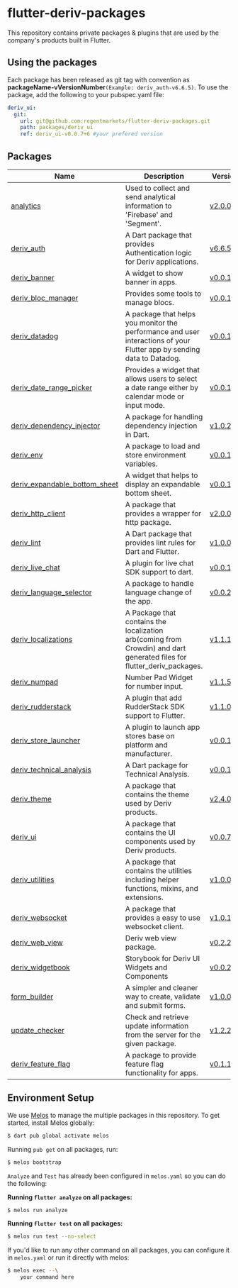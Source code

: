 # flutter-deriv-packages

This repository contains private packages & plugins that are used by the company's products built in Flutter.

## Using the packages

Each package has been released as git tag with convention as **packageName-vVersionNumber**`(Example: deriv_auth-v6.6.5)`. To use the package, add the following to your pubspec.yaml file:


```yaml
deriv_ui:
  git:
    url: git@github.com:regentmarkets/flutter-deriv-packages.git
    path: packages/deriv_ui
    ref: deriv_ui-v0.0.7+6 #your prefered version
```

## Packages

| Name                                                                      | Description                                                                                                            | Version                                                           |
| ------------------------------------------------------------------------- | ---------------------------------------------------------------------------------------------------------------------- | ----------------------------------------------------------------- |
| [analytics](./packages/analytics)                                         | Used to collect and send analytical information to 'Firebase' and 'Segment'.                                           | [v2.0.0](./packages/analytics/CHANGELOG.md)                       |
| [deriv_auth](./packages/deriv_auth)                                       | A Dart package that provides Authentication logic for Deriv applications.                                              | [v6.6.5 ](./packages/deriv_auth/CHANGELOG.md)                     |
| [deriv_banner](./packages/deriv_banner)                                   | A widget to show banner in apps.                                                                                       | [v0.0.1+1](./packages/deriv_banner/CHANGELOG.md)                  |
| [deriv_bloc_manager](./packages/deriv_bloc_manager)                       | Provides some tools to manage blocs.                                                                                   | [v0.0.1](./packages/deriv_bloc_manager/CHANGELOG.md)              |
| [deriv_datadog](./packages/deriv_datadog)                                 | A package that helps you monitor the performance and user interactions of your Flutter app by sending data to Datadog. | [v0.0.1](./packages/deriv_datadog/CHANGELOG.md)                   |
| [deriv_date_range_picker](./packages/deriv_date_range_picker)             | Provides a widget that allows users to select a date range either by calendar mode or input mode.                      | [v0.0.1+6](./packages/deriv_date_range_picker/CHANGELOG.md)       |
| [deriv_dependency_injector](./packages/deriv_dependency_injector)         | A package for handling dependency injection in Dart.                                                                   | [v1.0.2](./packages/deriv_dependency_injector/CHANGELOG.md)       |
| [deriv_env](./packages/deriv_env)                                         | A package to load and store environment variables.                                                                     | [v0.0.1+2](./packages/deriv_env/CHANGELOG.md)                     |
| [deriv_expandable_bottom_sheet](./packages/deriv_expandable_bottom_sheet) | A widget that helps to display an expandable bottom sheet.                                                             | [v0.0.1+6](./packages/deriv_expandable_bottom_sheet/CHANGELOG.md) |
| [deriv_http_client](./packages/deriv_http_client)                         | A package that provides a wrapper for http package.                                                                    | [v2.0.0](./packages/deriv_http_client/CHANGELOG.md)               |
| [deriv_lint](./packages/deriv_lint)                                       | A Dart package that provides lint rules for Dart and Flutter.                                                          | [v1.0.0](./packages/deriv_lint/CHANGELOG.md)                      |
| [deriv_live_chat](./packages/deriv_live_chat)                             | A plugin for live chat SDK support to dart.                                                                            | [v0.0.1+2](./packages/deriv_live_chat/CHANGELOG.md)               |
| [deriv_language_selector](./packages/deriv_language_selector)             | A package to handle language change of the app.                                                                        | [v0.0.2+4](./packages/deriv_language_selector/CHANGELOG.md)         |
| [deriv_localizations](./packages/deriv_localizations)                     | A Package that contains the localization arb(coming from Crowdin) and dart generated files for flutter_deriv_packages. | [v1.1.1](./packages/deriv_localizations/CHANGELOG.md)             |                                                      |                                                                                                   [v1.4.2](./packages/deriv_localizations/CHANGELOG.md)             |
| [deriv_numpad](./packages/deriv_numpad)                                   | Number Pad Widget for number input.                                                                                    | [v1.1.5](./packages/deriv_numpad/CHANGELOG.md)                    |
| [deriv_rudderstack](./packages/deriv_rudderstack)                         | A plugin that add RudderStack SDK support to Flutter.                                                                  | [v1.1.0](./packages/deriv_rudderstack/CHANGELOG.md)               |
| [deriv_store_launcher](./packages/deriv_store_launcher)                   | A plugin to launch app stores base on platform and manufacturer.                                                       | [v0.0.1+1](./packages/deriv_store_launcher/CHANGELOG.md)          |
| [deriv_technical_analysis](./packages/deriv_technical_analysis)           | A Dart package for Technical Analysis.                                                                                 | [v0.0.1](./packages/deriv_technical_analysis/CHANGELOG.md)        |
| [deriv_theme](./packages/deriv_theme)                                     | A package that contains the theme used by Deriv products.                                                              | [v2.4.0](./packages/deriv_theme/CHANGELOG.md)                     |
| [deriv_ui](./packages/deriv_ui)                                           | A package that contains the UI components used by Deriv products.                                                      | [v0.0.7+6](./packages/deriv_ui/CHANGELOG.md)                      |
| [deriv_utilities](./packages/deriv_utilities)                             | A package that contains the utilities including helper functions, mixins, and extensions.                              | [v1.0.0](./packages/deriv_utilities/CHANGELOG.md)                 |
| [deriv_websocket](./packages/deriv_web_socket_client)                     | A package that provides a easy to use websocket client.                                                                | [v1.0.1](./packages/deriv_web_socket_client/CHANGELOG.md)         |
| [deriv_web_view](./packages/deriv_web_view)                               | Deriv web view package.                                                                                                | [v0.2.2+1](./packages/deriv_web_view/CHANGELOG.md)                  |
| [deriv_widgetbook](./packages/deriv_widgetbook)                           |Storybook for Deriv UI Widgets and Components                                                                           | [v0.0.2+6](./packages/deriv_widgetbook/CHANGELOG.md)              |
| [form_builder](./packages/form_builder)                                   | A simpler and cleaner way to create, validate and submit forms.                                                        | [v1.0.0+1](./packages/form_builder/CHANGELOG.md)                  |
| [update_checker](./packages/update_checker)                               | Check and retrieve update information from the server for the given package.                                           | [v1.2.2](./packages/update_checker/CHANGELOG.md)                  |
| [deriv_feature_flag](./packages/deriv_feature_flag)                       | A package to provide feature flag functionality for apps.                                                              | [v0.1.1](./packages/deriv_feature_flag/CHANGELOG.md)            |

## Environment Setup

We use [Melos](https://pub.dev/packages/melos) to manage the multiple packages in this repository. To get started, install Melos globally:

```bash
$ dart pub global activate melos
```

Running `pub get` on all packages, run:

```bash
$ melos bootstrap
```

`Analyze` and `Test` has already been configured in `melos.yaml` so you can do the following:

<b>Running `flutter analyze` on all packages:</b>

```bash
$ melos run analyze
```

<b>Running `flutter test` on all packages: </b>

```bash
$ melos run test --no-select
```

If you'd like to run any other command on all packages, you can configure it in `melos.yaml` or run it directly with melos:

```bash
$ melos exec --\
    your command here
```
